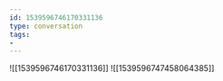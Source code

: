 ```yaml
---
id: 1539596746170331136
type: conversation
tags:
- 
---
```

![[1539596746170331136]]
![[1539596747458064385]]

